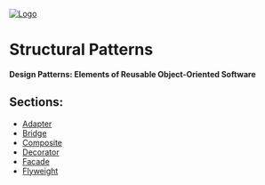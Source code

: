 [![Logo](https://raw.githubusercontent.com/ogycode/DesignPatterns/master/merch/logoStructuralPatterns.jpg)](https://github.com/ogycode/DesignPatterns/tree/master/src/StructuralPatterns)

# Structural Patterns
**Design Patterns: Elements of Reusable Object-Oriented Software**

## Sections:
 - [Adapter](https://github.com/ogycode/DesignPatterns/blob/master/src/StructuralPatterns/Adapter)
 - [Bridge](https://github.com/ogycode/DesignPatterns/blob/master/src/StructuralPatterns/Bridge)
 - [Composite](https://github.com/ogycode/DesignPatterns/blob/master/src/StructuralPatterns/Compisite)
 - [Decorator](https://github.com/ogycode/DesignPatterns/blob/master/src/StructuralPatterns/Decorator)
 - [Facade](https://github.com/ogycode/DesignPatterns/blob/master/src/StructuralPatterns/Facade)
 - [Flyweight](https://github.com/ogycode/DesignPatterns/blob/master/src/StructuralPatterns/Flyweight)